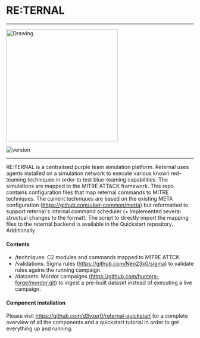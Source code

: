 #  RE:TERNAL
-------------

<img src="https://i.postimg.cc/7hwhx4Dp/reternal.png" alt="Drawing" style="width: 300px;"/>

![version](https://img.shields.io/badge/Version-Alpha_0.0.1-orange.svg)

---------------------

RE:TERNAL is a centralised purple team simulation platform. Reternal uses agents installed on a simulation network to execute various known
red-teaming techniques in order to test blue-teaming capabilities. The simulations are mapped to the MITRE ATT&CK framework. This repo contains configuration files that map reternal commands to MITRE techniques. The current techniques are based on the existing META configuration  (https://github.com/uber-common/metta) but reformatted to support reternal's internal command scheduler (+ implemented several structual changes to the format). The script to directly import the mapping files to the reternal backend is available in the Quickstart repository. Additionally 

#### Contents
- /techniques: C2 modules and commands mapped to MITRE ATTCK
- /validations: Sigma rules (https://github.com/Neo23x0/sigma) to validate rules agains the running campaign 
- /datasets: Mordor campaigns (https://github.com/hunters-forge/mordor.git) to ingest a pre-built dataset instead of executing a live campaign. 

#### Component installation
Please visit https://github.com/d3vzer0/reternal-quickstart for a complete overview of all the components and a quickstart tutorial in order to get everything up and running.
